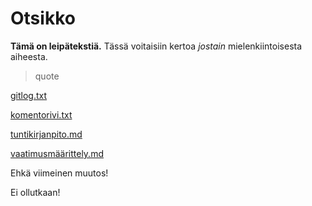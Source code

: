 
# Otsikko

**Tämä on leipätekstiä.**  Tässä voitaisiin kertoa *jostain* mielenkiintoisesta aiheesta.

> quote

[gitlog.txt](https://github.com/erz64/ot-harjoitustyo/blob/master/laskarit/viikko1/gitlog.txt)

[komentorivi.txt](https://github.com/erz64/ot-harjoitustyo/blob/master/laskarit/viikko1/komentorivi.txt)

[tuntikirjanpito.md](https://github.com/erz64/ot-harjoitustyo/blob/master/dokumentaatio/tuntikirjanpito.md)

[vaatimusmäärittely.md](https://github.com/erz64/ot-harjoitustyo/blob/master/dokumentaatio/vaatimusmaarittely.md)

Ehkä viimeinen muutos!

Ei ollutkaan!
